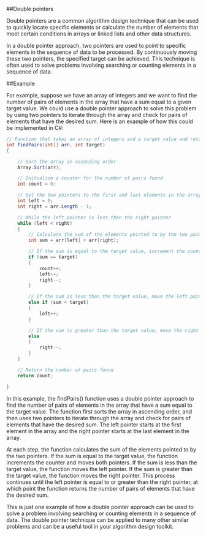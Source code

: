##Double pointers


Double pointers are a common algorithm design technique that can be used to quickly locate specific elements or calculate the number of elements that meet certain conditions in arrays or linked lists and other data structures.

In a double pointer approach, two pointers are used to point to specific elements in the sequence of data to be processed. By continuously moving these two pointers, the specified target can be achieved. This technique is often used to solve problems involving searching or counting elements in a sequence of data.


##Example

For example, suppose we have an array of integers and we want to find the number of pairs of elements in the array that have a sum equal to a given target value. We could use a double pointer approach to solve this problem by using two pointers to iterate through the array and check for pairs of elements that have the desired sum. Here is an example of how this could be implemented in C#:
```c#
// Function that takes an array of integers and a target value and returns the number of pairs of elements in the array that have a sum equal to the target
int findPairs(int[] arr, int target)
{

    // Sort the array in ascending order
    Array.Sort(arr);

    // Initialize a counter for the number of pairs found
    int count = 0;

    // Set the two pointers to the first and last elements in the array
    int left = 0;
    int right = arr.Length - 1;

    // While the left pointer is less than the right pointer
    while (left < right)
    {
        // Calculate the sum of the elements pointed to by the two pointers
        int sum = arr[left] + arr[right];

        // If the sum is equal to the target value, increment the counter and move both pointers
        if (sum == target)
        {
            count++;
            left++;
            right--;
        }

        // If the sum is less than the target value, move the left pointer
        else if (sum < target)
        {
            left++;
        }

        // If the sum is greater than the target value, move the right pointer
        else
        {
            right--;
        }
    }

    // Return the number of pairs found
    return count;

}
```
In this example, the findPairs() function uses a double pointer approach to find the number of pairs of elements in the array that have a sum equal to the target value. The function first sorts the array in ascending order, and then uses two pointers to iterate through the array and check for pairs of elements that have the desired sum. The left pointer starts at the first element in the array and the right pointer starts at the last element in the array.

At each step, the function calculates the sum of the elements pointed to by the two pointers. If the sum is equal to the target value, the function increments the counter and moves both pointers. If the sum is less than the target value, the function moves the left pointer. If the sum is greater than the target value, the function moves the right pointer. This process continues until the left pointer is equal to or greater than the right pointer, at which point the function returns the number of pairs of elements that have the desired sum.

This is just one example of how a double pointer approach can be used to solve a problem involving searching or counting elements in a sequence of data. The double pointer technique can be applied to many other similar problems and can be a useful tool in your algorithm design toolkit.
